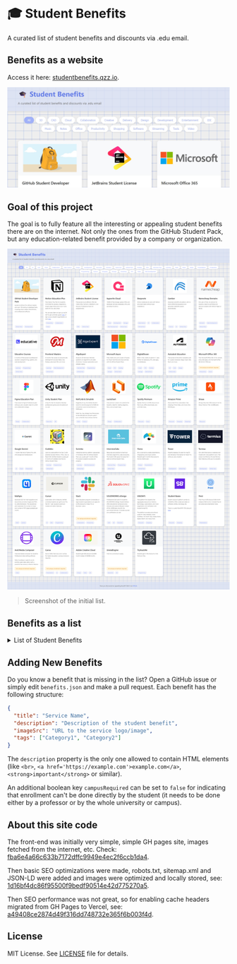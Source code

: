 # 🎓 Student Benefits

A curated list of student benefits and discounts via .edu email. 

## Benefits as a website
Access it here: [studentbenefits.qzz.io](https://studentbenefits.qzz.io).

![Student Benefits Screenshot](assets/preview.jpg)

## Goal of this project

The goal is to fully feature all the interesting or appealing student benefits there are on the internet. Not only the ones from the GitHub Student Pack, but any education-related benefit provided by a company or organization.

![Student Benefits Zoom Out Screenshot](assets/screenshot-full-page.png)

> Screenshot of the initial list.

## Benefits as a list

<details>
<summary>List of Student Benefits</summary>

- GitHub Student Developer Pack
  - GitHub Copilot Pro
  - JetBrains IDEs
  - AppWrite Pro
- Notion Education Plus
- Figma Pro
- AutoDesk Suite
- Cursor Pro
- GitHub Copilot Pro
- Office 365
- ... (pending)
</details>

## Adding New Benefits

Do you know a benefit that is missing in the list? Open a GitHub issue or simply edit `benefits.json` and make a pull request. Each benefit has the following structure:

```json
{
  "title": "Service Name",
  "description": "Description of the student benefit",
  "imageSrc": "URL to the service logo/image",
  "tags": ["Category1", "Category2"]
}
```

The `description` property is the only one allowed to contain HTML elements (like `<br>`, `<a href='https://example.com'>example.com</a>`, `<strong>important</strong>` or similar).

An additional boolean key `campusRequired` can be set to `false` for indicating that enrollment can't be done directly by the student (it needs to be done either by a professor or by the whole university or campus).

## About this site code
The front-end was initially very simple, simple GH pages site, images fetched from the internet, etc. Check: [fba6e4a66c633b7172dffc9949e4ec2f6ccb1da4](https://github.com/Mapaor/student-benefits/tree/fba6e4a66c633b7172dffc9949e4ec2f6ccb1da4).

Then basic SEO optimizations were made, robots.txt, sitemap.xml and JSON-LD were added and images were optimized and locally stored, see: [1d16bf4dc86f95500f9bedf90514e42d775270a5](https://github.com/Mapaor/student-benefits/tree/1d16bf4dc86f95500f9bedf90514e42d775270a5).

Then SEO performance was not great, so for enabling cache headers migrated from GH Pages to Vercel, see: [a49408ce2874d49f316dd748732e365f6b003f4d](https://github.com/Mapaor/student-benefits/tree/a49408ce2874d49f316dd748732e365f6b003f4d).

## License

MIT License. See [LICENSE](LICENSE) file for details.
